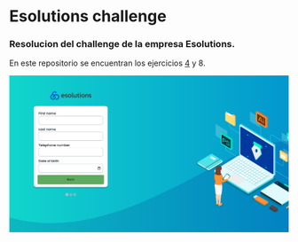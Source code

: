 # Esolutions challenge
 
### Resolucion del challenge de la empresa Esolutions.
En este repositorio se encuentran los ejercicios [4](./exercise4.js) y 8.



![Design preview for the component with sign up form coding challenge](./images/form.png)




